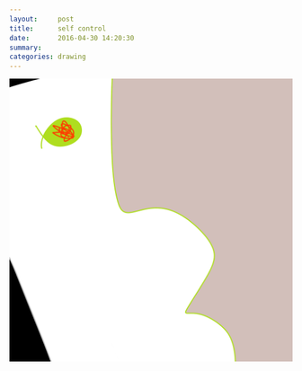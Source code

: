 ```yaml
---
layout:     post
title:      self control
date:       2016-04-30 14:20:30
summary:    
categories: drawing
---
```

![self control](/images/diary/self-control.png "the nonexistence of")
